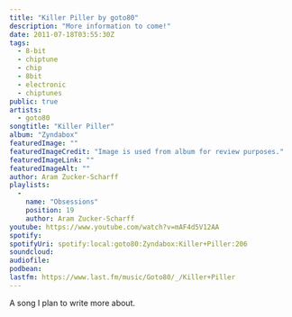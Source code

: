 ```yaml
---
title: "Killer Piller by goto80"
description: "More information to come!"
date: 2011-07-18T03:55:30Z
tags:
  - 8-bit
  - chiptune
  - chip
  - 8bit
  - electronic
  - chiptunes
public: true
artists:
  - goto80
songtitle: "Killer Piller"
album: "Zyndabox"
featuredImage: ""
featuredImageCredit: "Image is used from album for review purposes."
featuredImageLink: ""
featuredImageAlt: ""
author: Aram Zucker-Scharff
playlists:
  -
    name: "Obsessions"
    position: 19
    author: Aram Zucker-Scharff
youtube: https://www.youtube.com/watch?v=mAF4d5V12AA
spotify: 
spotifyUri: spotify:local:goto80:Zyndabox:Killer+Piller:206
soundcloud:
audiofile:
podbean:
lastfm: https://www.last.fm/music/Goto80/_/Killer+Piller
---
```


A song I plan to write more about.
		